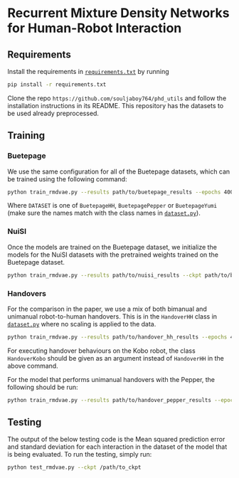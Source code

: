 # Recurrent Mixture Density Networks for Human-Robot Interaction

## Requirements

Install the requirements in [`requirements.txt`](requirements.txt) by running

```bash
pip install -r requirements.txt
```

Clone the repo `https://github.com/souljaboy764/phd_utils` and follow the installation instructions in its README. This repository has the datasets to be used already preprocessed.

## Training

### Buetepage

We use the same configuration for all of the Buetepage datasets, which can be trained using the following command:

```bash
python train_rmdvae.py --results path/to/buetepage_results --epochs 400 --num-components 3 --dataset DATASET --hidden-sizes 40 20 --latent-dim 5
```

Where `DATASET` is one of `BuetepageHH`, `BuetepagePepper` or `BuetepageYumi` (make sure the names match with the class names in [`dataset.py`](dataset.py)).

### NuiSI

Once the models are trained on the Buetepage dataset, we initialize the models for the NuiSI datasets with the pretrained weights trained on the Buetepage dataset.

```bash
python train_rmdvae.py --results path/to/nuisi_results --ckpt path/to/buetepage_checkpoint.pth --epochs 400 --num-components 3 --dataset DATASET --hidden-sizes 40 20 --latent-dim 5
```

### Handovers

For the comparison in the paper, we use a mix of both bimanual and unimanual robot-to-human handovers. This is in the `HandoverHH` class in [`dataset.py`](dataset.py) where no scaling is applied to the data.

```bash
python train_rmdvae.py --results path/to/handover_hh_results --epochs 400 --num-components 3 --dataset HandoverHH --hidden-sizes 80 40 --latent-dim 10
```

For executing handover behaviours on the Kobo robot, the class `HandoverKobo` should be given as an argument instead of `HandoverHH` in the above command.

For the model that performs unimanual handovers with the Pepper, the following should be run:

```bash
python train_rmdvae.py --results path/to/handover_pepper_results --epochs 400 --num-components 3 --dataset UnimanualPepper --hidden-sizes 40 20 --latent-dim 5
```

## Testing

The output of the below testing code is the Mean squared prediction error and standard deviation for each interaction in the dataset of the model that is being evaluated. To run the testing, simply run:

```bash
python test_rmdvae.py --ckpt /path/to_ckpt
```
